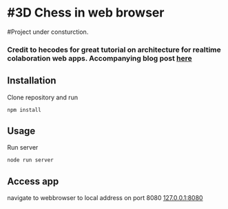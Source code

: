 # #3D Chess in web browser

#Project under consturction.

### Credit to hecodes for great tutorial on architecture for realtime colaboration web apps. Accompanying blog post [here](http://hecodes.com/2016/08/building-real-time-collaboration-applications-three-js)

## Installation

Clone repository and run

```
npm install
```

## Usage

Run server

```
node run server
```

## Access app

navigate to webbrowser to local address on port 8080
[127.0.0.1:8080](http://127.0.0.1:8080)
